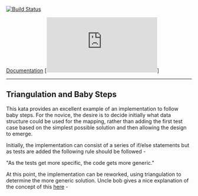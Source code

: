 [![Build Status](https://peterrhysthomas.ci.cloudbees.com/job/Roman%20Numerals/badge/icon)](https://peterrhysthomas.ci.cloudbees.com/job/Roman%20Numerals/)


[Documentation](https://peterrhysthomas.ci.cloudbees.com/job/Roman%20Numerals/lastSuccessfulBuild/artifact/target/concordion/romannumerals/RomanNumeralsDescription.html)
[![Documentation](https://peterrhysthomas.ci.cloudbees.com/job/Roman%20Numerals/lastSuccessfulBuild/artifact/target/concordion/romannumerals/RomanNumeralsDescription.html)]

----------------------------
Triangulation and Baby Steps
----------------------------

This kata provides an excellent example of an implementation to follow baby steps.  For the novice, the desire is to decide initially what data structure could be used for the mapping, rather than adding the first test case based on the simplest possible solution and then allowing the design to emerge.

Initially, the implementation can consist of a series of if/else statements but as tests are added the following rule should be followed - 

"As the tests get more specific, the code gets more generic."

At this point, the implementation can be reworked, using triangulation to determine the more generic solution.  Uncle bob gives a nice explanation of the concept of this [here][1] -

[1]: http://cleancoder.posterous.com/the-transformation-priority-premise







